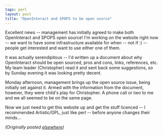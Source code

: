 ```yaml
---
tags: perl
layout: post
title: "OpenInteract and SPOPS to be open source"
---
```




<p>Excellent news -- management has initially agreed to make
both OpenInteract and SPOPS open source! I'm working on the
website right now -- we want to have some infrastructure
available for when -- not if :) -- people get interested and
want to use either one of them.

<p>It was actually serendipitous -- I'd written up a
document about why OpenInteract should be open sourced, pros
and cons, links, references, etc.  My team leader
(Christopher) read it and sent back some suggestions, so by
Sunday evening it was looking pretty decent.

<p>Monday afternoon, management brings up the open source
issue, being initially set against it. Armed with the
information from the document, however, they were child's
play for Christopher. A phone call or two to me and we all
seemed to be on the same page. 

<p>Now we just need to get this website up and get the stuff
licenced -- I recommended Artistic/GPL,  just like perl --
before anyone changes their minds...

<p><em>(Originally posted <a href="http://www.advogato.org/person/cwinters/diary.html?start=19">elsewhere</a>)</em></p>


